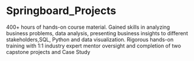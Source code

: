 # Springboard_Projects
400+ hours of hands-on course material. Gained skills in analyzing business problems, data analysis, presenting business insights to different stakeholders,SQL, Python and data visualization.
Rigorous hands-on training with 1:1 industry expert mentor oversight and completion of two capstone projects and Case Study
